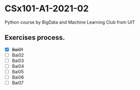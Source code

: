 # CSx101-A1-2021-02
Python course by BigData and Machine Learning Club from UIT
## Exercises process.
- [x] ~~Bai01~~
- [ ] Bai02
- [ ] Bai03
- [ ] Bai04
- [ ] Bai05
- [ ] Bai06
- [ ] Bai07
